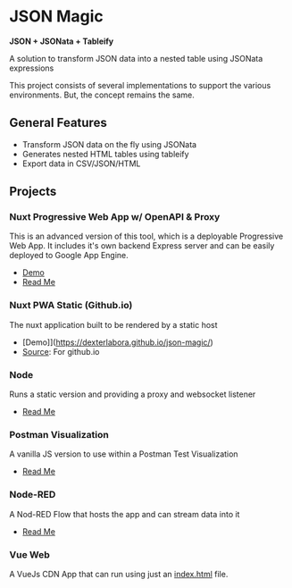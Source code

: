 # JSON Magic 

**JSON + JSONata + Tableify**

A solution to transform JSON data into a nested table using JSONata expressions

This project consists of several implementations to support the various environments. But, the concept remains the same.

## General Features

- Transform JSON data on the fly using JSONata
- Generates nested HTML tables using tableify
- Export data in CSV/JSON/HTML


## Projects

### Nuxt Progressive Web App w/ OpenAPI & Proxy

This is an advanced version of this tool, which is a deployable Progressive Web App. It includes it's own backend Express server and can be easily deployed to Google App Engine.

- [Demo](https://meraki-micro-services.ew.r.appspot.com/)
- [Read Me](nuxt/README.md)

### Nuxt PWA Static (Github.io)

The nuxt application built to be rendered by a static host

- [Demo]](https://dexterlabora.github.io/json-magic/)
- [Source](docs): For github.io

### Node

Runs a static version and providing a proxy and websocket listener

- [Read Me](node/readme.md)

### Postman Visualization

A vanilla JS version to use within a Postman Test Visualization

- [Read Me](postman/readme.md)

### Node-RED

A Nod-RED Flow that hosts the app and can stream data into it

- [Read Me](node-red/readme.md)


### Vue Web 
A VueJs CDN App that can run using just an [index.html](index.html) file. 


